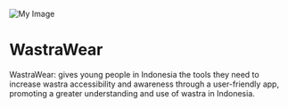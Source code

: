 ![My Image](WastraWear/Assets.xcassets/AppIcon.appiconset)
# WastraWear
WastraWear: gives young people in Indonesia the tools they need to increase wastra accessibility and awareness through a user-friendly app, promoting a greater understanding and use of wastra in Indonesia.
